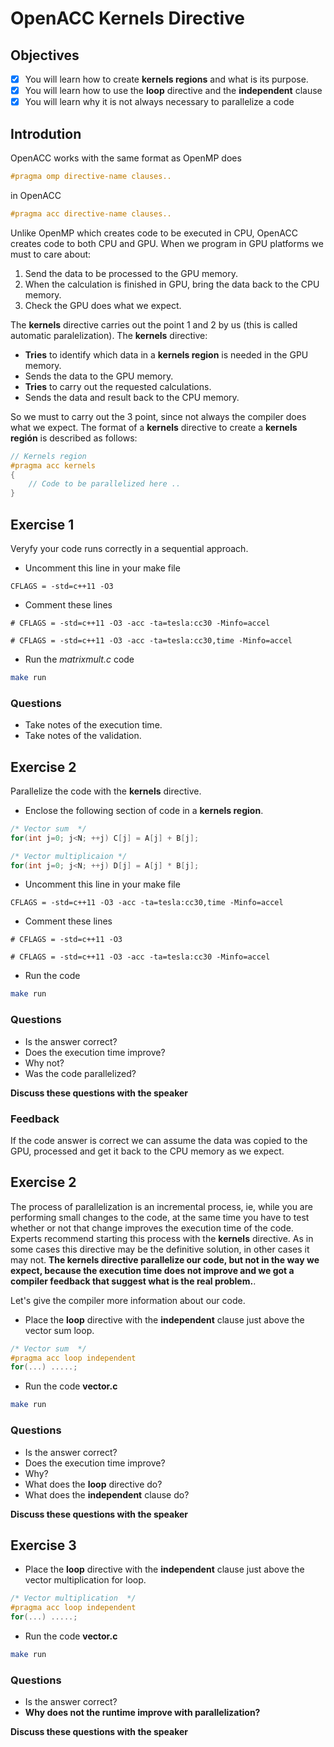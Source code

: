 # OpenACC Kernels Directive

## Objectives

- [x] You will learn how to create **kernels regions** and what is its purpose.
- [x] You will learn how to use the **loop** directive and the **independent** clause
- [x] You will learn why it is not always necessary to parallelize a code

## Introdution

OpenACC works with the same format as OpenMP does

```c
#pragma omp directive-name clauses..
```

in OpenACC

```c
#pragma acc directive-name clauses..
```

Unlike OpenMP which creates code to be executed in CPU, OpenACC creates code to both CPU and GPU. When we program in GPU platforms we must to care about:

1. Send the data to be processed to the GPU memory.
2. When the calculation is finished in GPU, bring the data back to the CPU memory.
3. Check the GPU does what we expect.

The **kernels** directive carries out the point 1 and 2 by us (this is called automatic paralelization). The **kernels** directive:

* **Tries** to identify which data in a **kernels region** is needed in the GPU memory.
* Sends the data to the GPU memory.
* **Tries** to carry out the requested calculations.
* Sends the data and result back to the CPU memory.

So we must to carry out the 3 point, since not always the compiler does what we expect. The format of a **kernels** directive to create a **kernels región** is described as follows:

```c
// Kernels region
#pragma acc kernels
{
    // Code to be parallelized here ..
}
```

## Exercise 1

Veryfy your code runs correctly in a sequential approach.

* Uncomment this line in your make file

```make
CFLAGS = -std=c++11 -O3
```

* Comment these lines

```make
# CFLAGS = -std=c++11 -O3 -acc -ta=tesla:cc30 -Minfo=accel
```

```make
# CFLAGS = -std=c++11 -O3 -acc -ta=tesla:cc30,time -Minfo=accel
```
* Run the *matrixmult.c* code

```bash
make run
```

### Questions

* Take notes of the execution time.
* Take notes of the validation.

## Exercise 2

Parallelize the code with the **kernels** directive.

* Enclose the following section of code in a **kernels region**.

```c
/* Vector sum  */
for(int j=0; j<N; ++j) C[j] = A[j] + B[j];

/* Vector multiplicaion */
for(int j=0; j<N; ++j) D[j] = A[j] * B[j];
```

* Uncomment this line in your make file

```make
CFLAGS = -std=c++11 -O3 -acc -ta=tesla:cc30,time -Minfo=accel
```

* Comment these lines

```make
# CFLAGS = -std=c++11 -O3
```

```make
# CFLAGS = -std=c++11 -O3 -acc -ta=tesla:cc30 -Minfo=accel
```

* Run the code

```bash
make run
```

### Questions

* Is the answer correct?
* Does the execution time improve?
* Why not?
* Was the code parallelized?

**Discuss these questions with the speaker**

### Feedback

If the code answer is correct we can assume the data was copied to the GPU, processed and get it back to the CPU memory as we expect.

## Exercise 2

The process of parallelization is an incremental process, ie, while you are performing small changes to the code, at the same time you have to test whether or not that change improves the execution time of the code. Experts recommend starting this process with the **kernels** directive. As in some cases this directive may be the definitive solution, in other cases it may not. **The kernels directive parallelize our code, but not in the way we expect, because the execution time does not improve and we got a compiler feedback that suggest what is the real problem.**.

Let's give the compiler more information about our code. 

* Place the **loop** directive with the **independent** clause just above the vector sum loop.

```c
/* Vector sum  */
#pragma acc loop independent
for(...) .....;
```

* Run the code **vector.c**

```bash
make run
```

### Questions

* Is the answer correct?
* Does the execution time improve?
* Why?
* What does the **loop** directive do?
* What does the **independent** clause do?

**Discuss these questions with the speaker**

## Exercise 3

* Place the **loop** directive with the **independent** clause just above the vector multiplication for loop.

```c
/* Vector multiplication  */
#pragma acc loop independent
for(...) .....;
```

* Run the code **vector.c**

```bash
make run
```

### Questions

* Is the answer correct?
* **Why does not the runtime improve with parallelization?**

**Discuss these questions with the speaker**